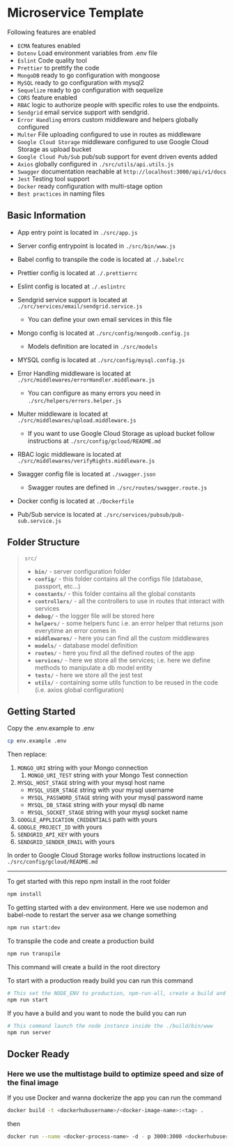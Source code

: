 # Microservice Template

Following features are enabled

- `ECMA` features enabled
- `Dotenv` Load environment variables from .env file
- `Eslint` Code quality tool
- `Prettier` to prettify the code
- `MongoDB` ready to go configuration with mongoose
- `MySQL` ready to go configuration with mysql2
- `Sequelize` ready to go configuration with sequelize
- `CORS` feature enabled
- `RBAC` logic to authorize people with specific roles to use the endpoints.
- `Sendgrid` email service support with sendgrid.
- `Error Handling` errors custom middleware and helpers globally configured
- `Multer` File uploading configured to use in routes as middleware
- `Google Cloud Storage` middleware configured to use Google Cloud Storage as upload bucket
- `Google Cloud Pub/Sub` pub/sub support for event driven events added
- `Axios` globally configured in `./src/utils/api.utils.js`
- `Swagger` documentation reachable at `http://localhost:3000/api/v1/docs`
- `Jest` Testing tool support
- `Docker` ready configuration with multi-stage option
- `Best practices` in naming files

## Basic Information

- App entry point is located in `./src/app.js`

- Server config entrypoint is located in `./src/bin/www.js`

- Babel config to transpile the code is located at `./.babelrc`

- Prettier config is located at `./.prettierrc`

- Eslint config is located at `./.eslintrc`

- Sendgrid service support is located at `./src/services/email/sendgrid.service.js`

  - You can define your own email services in this file

- Mongo config is located at `./src/config/mongodb.config.js`

  - Models definition are located in `./src/models`

- MYSQL config is located at `./src/config/mysql.config.js`

- Error Handling middleware is located at `./src/middlewares/errorHandler.middleware.js`

  - You can configure as many errors you need in `./src/helpers/errors.helper.js`

- Multer middleware is located at `./src/middlewares/upload.middleware.js`

  - If you want to use Google Cloud Storage as upload bucket follow instructions at `./src/config/gcloud/README.md`

- RBAC logic middleware is located at `./src/middlewares/verifyRights.middleware.js`

- Swagger config file is located at `./swagger.json`

  - Swagger routes are defined in `./src/routes/swagger.route.js`

- Docker config is located at `./Dockerfile`

- Pub/Sub service is located at `./src/services/pubsub/pub-sub.service.js`

## Folder Structure

> `src/`
>
> - **`bin/`** - server configuration folder
> - **`config/`** - this folder contains all the configs file (database, passport, etc...)
> - **`constants/`** - this folder contains all the global constants
> - **`controllers/`** - all the controllers to use in routes that interact with services
> - **`debug/`** - the logger file will be stored here
> - **`helpers/`** - some helpers func i.e. an error helper that returns json everytime an error comes in
> - **`middlewares/`** - here you can find all the custom middlewares
> - **`models/`** - database model definition
> - **`routes/`** - here you find all the defined routes of the app
> - **`services/`** - here we store all the services; i.e. here we define methods to manipulate a db model entity
> - **`tests/`** - here we store all the jest test
> - **`utils/`** - containing some utils function to be reused in the code (i.e. axios global configuration)

## Getting Started

Copy the .env.example to .env

```bash
cp env.example .env
```

Then replace:

1. `MONGO_URI` string with your Mongo connection
   1. `MONGO_URI_TEST` string with your Mongo Test connection
2. `MYSQL_HOST_STAGE` string with your mysql host name
   - `MYSQL_USER_STAGE` string with your mysql username
   - `MYSQL_PASSWORD_STAGE` string with your mysql password name
   - `MYSQL_DB_STAGE` string with your mysql db name
   - `MYSQL_SOCKET_STAGE` string with your mysql socket name
3. `GOOGLE_APPLICATION_CREDENTIALS` path with yours
4. `GOOGLE_PROJECT_ID` with yours
5. `SENDGRID_API_KEY` with yours
6. `SENDGRID_SENDER_EMAIL` with yours

In order to Google Cloud Storage works follow instructions located in `./src/config/gcloud/README.md`

---

To get started with this repo npm install in the root folder

```bash
npm install
```

To getting started with a dev environment. Here we use nodemon and babel-node to restart the server asa we change
something

```bash
npm run start:dev
```

To transpile the code and create a production build

```bash
npm run transpile
```

This command will create a build in the root directory

To start with a production ready build you can run this command

```bash
# This set the NODE_ENV to production, npm-run-all, create a build and run the server command
npm run start
```

If you have a build and you want to node the build you can run

```bash
# This command launch the node instance inside the ./build/bin/www
npm run server
```

## Docker Ready

### Here we use the multistage build to optimize speed and size of the final image

If you use Docker and wanna dockerize the app you can run the command

```bash
docker build -t <dockerhubusername>/<docker-image-name>:<tag> .
```

then

```bash
docker run --name <docker-process-name> -d - p 3000:3000 <dockerhubusername>/<docker-image-name>:<tag>
```

